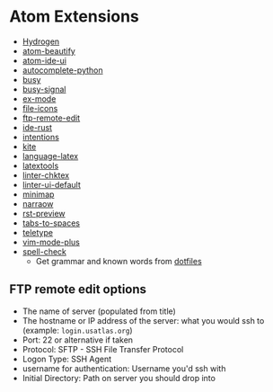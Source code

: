 # Atom Extensions

- [Hydrogen](https://atom.io/packages/Hydrogen)
- [atom-beautify](https://atom.io/packages/atom-beautify)
- [atom-ide-ui](https://atom.io/packages/atom-ide-ui)
- [autocomplete-python](https://atom.io/packages/autocomplete-python)
- [busy](https://atom.io/packages/busy)
- [busy-signal](https://atom.io/packages/busy-signal)
- [ex-mode](https://atom.io/packages/ex-mode)
- [file-icons](https://atom.io/packages/file-icons)
- [ftp-remote-edit](https://atom.io/packages/ftp-remote-edit)
- [ide-rust](https://atom.io/packages/ide-rust)
- [intentions](https://atom.io/packages/intentions)
- [kite](https://atom.io/packages/kite)
- [language-latex](https://atom.io/packages/language-latex)
- [latextools](https://atom.io/packages/latextools)
- [linter-chktex](https://atom.io/packages/linter-chktex)
- [linter-ui-default](https://atom.io/packages/linter-ui-default)
- [minimap](https://atom.io/packages/minimap)
- [narraow](https://atom.io/packages/narraow)
- [rst-preview](https://atom.io/packages/rst-preview)
- [tabs-to-spaces](https://atom.io/packages/tabs-to-spaces)
- [teletype](https://atom.io/packages/teletype)
- [vim-mode-plus](https://atom.io/packages/vim-mode-plus)
- [spell-check](https://atom.io/packages/spell-check)
   - Get grammar and known words from [dotfiles](https://github.com/matthewfeickert/dotfiles)

## FTP remote edit options

- The name of server (populated from title)
- The hostname or IP address of the server: what you would ssh to (example: `login.usatlas.org`)
- Port: 22 or alternative if taken
- Protocol: SFTP - SSH File Transfer Protocol
- Logon Type: SSH Agent
- username for authentication: Username you'd ssh with
- Initial Directory: Path on server you should drop into
